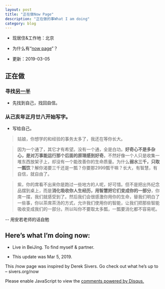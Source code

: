 ```yaml
---
layout: post
title: "正在做Now Page"
description: "正在做的事What I am doing"
category: blog
---
```

- 现居住&工作地：北京

- 为什么有“[now page](http://nownownow.com/about)”？

- 更新：2019-03-05

## 正在做

### 寻找[另一半](https://github.com/violettianjie/ForFamily/blob/master/idealmate.md)

- 先找到自己，找回自信。

### 从己亥年正月廿八开始写字。 

- 写给自己。

> 姑娘，你想学的和经验的事务太多了，我还在等你长大。

> 因为一个通了，其它才有希望。没有一个通，全是白功。**好奇心不是多杂心，是对万事能运行那个后面的原理感到好奇**。不然好像一个人只是收集一堆东西放架子上，却没有一个能改善你的生命质量。为什么**弱水三千，只取一瓢饮**？解你渴要三千还是一瓢？你要那2999瓢干嘛？长大，有智慧，有自信，就自由了。

> 紫，你的席看不出来你是跑过一些地方的人呢，好可惜。但不是把出外纪念品摆到桌上，而是**消化吸收你人生经历，用智慧把它们变成你的一部分**，你席一摆，我们就感受到了。然后我们会很感激你用你的生命，替我们明白了一些事，你以茶席茶汤的方式，允许我们使用你的智能，让我们把那些智能吸收变成我们的一部分。所以叫你不要取太多瓢，一瓢要消化都不容易呢。

-- 用安若老师的话自勉


## Here’s what I’m doing now:

- Live in BeiJing. To find myself & partner.


- This update was Mar 5, 2019.

This /now page was inspired by Derek Sivers. Go check out what he’s up to – sivers.org/now 


<div id="disqus_thread"></div>
<script>

/**
*  RECOMMENDED CONFIGURATION VARIABLES: EDIT AND UNCOMMENT THE SECTION BELOW TO INSERT DYNAMIC VALUES FROM YOUR PLATFORM OR CMS.
*  LEARN WHY DEFINING THESE VARIABLES IS IMPORTANT: https://disqus.com/admin/universalcode/#configuration-variables*/
/*
var disqus_config = function () {
this.page.url = https://violettianjie.github.io;  // Replace PAGE_URL with your page's canonical URL variable
this.page.identifier = https://violettianjie.github.io; // Replace PAGE_IDENTIFIER with your page's unique identifier variable
};
*/
(function() { // DON'T EDIT BELOW THIS LINE
var d = document, s = d.createElement('script');
s.src = 'https://https-violettianjie-github-io-1.disqus.com/embed.js';
s.setAttribute('data-timestamp', +new Date());
(d.head || d.body).appendChild(s);
})();
</script>
<noscript>Please enable JavaScript to view the <a href="https://disqus.com/?ref_noscript">comments powered by Disqus.</a></noscript>


